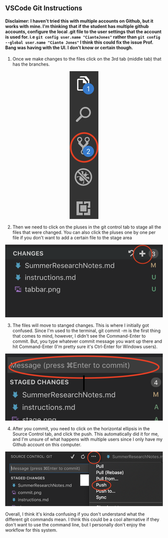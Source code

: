 ## VSCode Git Instructions
#### Disclaimer: I haven't tried this with multiple accounts on Github, but it works with mine. I'm thinking that if the student has multiple github accounts, configure the local .git file to the user settings that the account is used for. i.e `git config user.name "CianteJones"` rather than `git config --global user.name "Ciante Jones"` I think this could fix the issue Prof. Bang was having with the UI. I don't know or certain though.

1. Once we make changes to the files click on the 3rd tab (middle tab) that has the branches.
<p align="center">
  <img src="tabbar.png" alt="tabbar">
</p>

2. Then we need to click on the pluses in the git control tab to stage all the files that were changed. You can also click the pluses one by one per file if you don't want to add a certain file to the stage area

![pluses](stage.png)

3. The files will move to stanged changes. This is where I initially got confused. Since I'm used to the terminal, git commit -m is the first thing that comes to mind, however, I didn't see the Command-Enter to commit. But, you type whatever commit message you want up there and hit Command-Enter (I'm pretty sure it's Ctrl-Enter for Windows users).

![commit](commit.png)

4. After you commit, you need to click on the horizontal ellipsis in the Source Control tab, and click the push. This automatically did it for me, and I'm unsure of what happens with multiple users since I only have my Github account on this computer.

![push](push.png)

Overall, I think it's kinda confusing if you don't understand what the different git commands mean. I think this could be a cool alternative if they don't want to use the command line, but I personally don't enjoy the workflow for this system.
